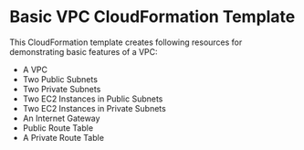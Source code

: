 # Basic VPC CloudFormation Template

This CloudFormation template creates following resources for demonstrating basic features of a VPC:

  - A VPC
  - Two Public Subnets
  - Two Private Subnets
  - Two EC2 Instances in Public Subnets
  - Two EC2 Instances in Private Subnets
  - An Internet Gateway
  - Public Route Table
  - A Private Route Table